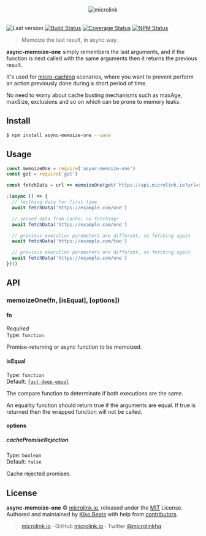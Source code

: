 <div align="center">
  <img src="https://cdn.microlink.io/logo/banner.png" alt="microlink">
  <br>
  <br>
</div>

![Last version](https://img.shields.io/github/tag/microlinkhq/async-memoize-one.svg?style=flat-square)
[![Build Status](https://img.shields.io/travis/com/microlinkhq/async-memoize-one/master.svg?style=flat-square)](https://travis-ci.com/microlinkhq/async-memoize-one)
[![Coverage Status](https://img.shields.io/coveralls/microlinkhq/async-memoize-one.svg?style=flat-square)](https://coveralls.io/github/microlinkhq/async-memoize-one)
[![NPM Status](https://img.shields.io/npm/dm/async-memoize-one.svg?style=flat-square)](https://www.npmjs.org/package/async-memoize-one)

> Memoize the last result, in async way.

**async-memoize-one** simply remembers the last arguments, and if the function is next called with the same arguments then it returns the previous result.

It's used for [micro-caching](https://www.nginx.com/blog/benefits-of-microcaching-nginx/) scenarios, where you want to prevent perform an action previously done during a short period of time.

No need to worry about cache busting mechanisms such as maxAge, maxSize, exclusions and so on which can be prone to memory leaks.

## Install

```bash
$ npm install async-memoize-one --save
```

## Usage

```js
const memoizeOne = require('async-memoize-one')
const got = require('got')

const fetchData = url => memoizeOne(got(`https://api.microlink.io?url=${url}`))

;(async () => {
  // fecthing data for first time
  await fetchData('https://example.com/one')

  // served data from cache; no fetching!
  await fetchData('https://example.com/one')

  // previous execution parameters are different, so fetching again
  await fetchData('https://example.com/two')

  // previous execution parameters are different, so fetching again
  await fetchData('https://example.com/one')
})()
```

## API

### memoizeOne(fn, [isEqual], [options])

#### fn

*Required*<br>
Type: `function`

Promise-returning or async function to be memoized.

#### isEqual

Type: `function`<br>
Default: [`fast-deep-equal`](https://github.com/epoberezkin/fast-deep-equal)

The compare function to determinate if both executions are the same.

An equality function should return true if the arguments are equal. If true is returned then the wrapped function will not be called.

#### options

##### cachePromiseRejection

Type: `boolean`<br>
Default: `false`

Cache rejected promises.

## License

**async-memoize-one** © [microlink.io](https://microlink.io), released under the [MIT](https://github.com/microlinkhq/async-memoize-one/blob/master/LICENSE.md) License.<br>
Authored and maintained by [Kiko Beats](https://kikobeats.com) with help from [contributors](https://github.com/microlinkhq/async-memoize-one/contributors).

> [microlink.io](https://microlink.io) · GitHub [microlink.io](https://github.com/microlinkhq) · Twitter [@microlinkhq](https://twitter.com/microlinkhq)

